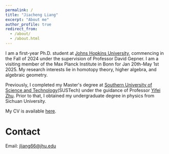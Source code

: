 ```yaml
---
permalink: /
title: "Jiacheng Liang"
excerpt: "About me"
author_profile: true
redirect_from: 
  - /about/
  - /about.html
---
```


I am a first-year Ph.D. student at [Johns Hopkins University](https://mathematics.jhu.edu/), commencing in the Fall of 2024 under the supervision of Professor David Gepner. I am a visiting member of the Max Planck Institute in Bonn for Jan 20th-May 1st 2025. My research interests lie in homotopy theory, higher algebra, and algebraic geometry.

Previously, I completed my Master's degree at [Southern University of Science and Technology](https://www.sustech.edu.cn/en/)(SUSTech) under the guidance of Professor [Yifei Zhu](https://yifeizhu.github.io/). Prior to that, I obtained my undergraduate degree in physics from Sichuan University.

My CV is available [here](https://552jc.github.io/ljc552.github.io/files/resume.pdf).

Contact
======
Email: jliang66@jhu.edu
